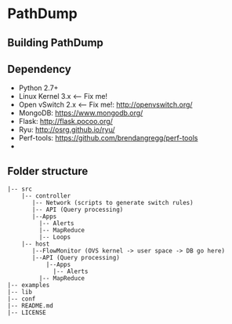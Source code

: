 PathDump
========

## Building PathDump

## Dependency
* Python 2.7+
* Linux Kernel 3.x <-- Fix me!
* Open vSwitch 2.x <-- Fix me!: http://openvswitch.org/
* MongoDB: https://www.mongodb.org/
* Flask: http://flask.pocoo.org/
* Ryu: http://osrg.github.io/ryu/
* Perf-tools: https://github.com/brendangregg/perf-tools
* 

## Folder structure
```
|-- src
    |-- controller
       |-- Network (scripts to generate switch rules)
       |-- API (Query processing)
	   |--Apps
	     |-- Alerts
	     |-- MapReduce
	     |-- Loops
    |-- host
       |--FlowMonitor (OVS kernel -> user space -> DB go here)
       |--API (Query processing)
           |--Apps
             |-- Alerts
	     |-- MapReduce
|-- examples
|-- lib
|-- conf
|-- README.md
|-- LICENSE
```
